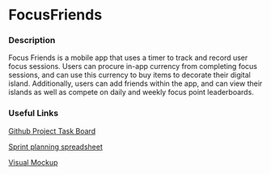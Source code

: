 # FocusFriends

### Description
Focus Friends is a mobile app that uses a timer to track and record user focus sessions. Users can procure in-app currency from completing focus sessions, and can use this currency to buy items to decorate their digital island. Additionally, users can add friends within the app, and can view their islands as well as compete on daily and weekly focus point leaderboards.

### Useful Links
[Github Project Task Board](https://github.com/users/ChrispyPeaches/projects/1)

[Sprint planning spreadsheet](https://docs.google.com/spreadsheets/d/17KuePYD55K4Jvs0dNnzJrx7JADw_CWJ8gCb0m-1L0Fg/edit?usp=sharing)

[Visual Mockup](https://www.figma.com/file/HG8eqMzI47otQWYFIv5iK7/Focus-Timer-App-MockUp?type=design&node-id=0%3A1&mode=design&t=gdzpRvpkRlAWQJPb-1)

